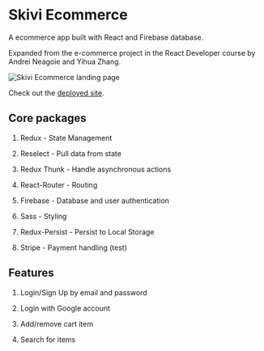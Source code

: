 # Skivi Ecommerce

A ecommerce app built with React and Firebase database.

Expanded from the e-commerce project in the React Developer course by Andrei Neagoie and Yihua Zhang.

![Skivi Ecommerce landing page](https://i.ibb.co/PY6xj2x/2020-07-02-2.png)

Check out the [deployed site](https://skivi-clothing.netlify.app).

## Core packages

1. Redux - State Management

2. Reselect - Pull data from state

2. Redux Thunk - Handle asynchronous actions

3. React-Router - Routing

4. Firebase - Database and user authentication

5. Sass - Styling

6. Redux-Persist - Persist to Local Storage

7. Stripe - Payment handling (test)

## Features

1. Login/Sign Up by email and password

2. Login with Google account

3. Add/remove cart item

4. Search for items



